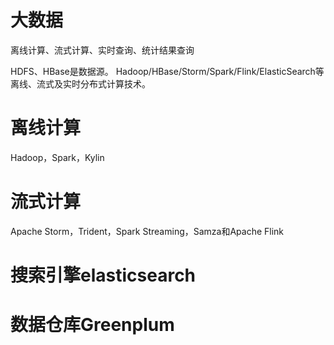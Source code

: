 # 大数据
离线计算、流式计算、实时查询、统计结果查询

HDFS、HBase是数据源。
Hadoop/HBase/Storm/Spark/Flink/ElasticSearch等离线、流式及实时分布式计算技术。

# 离线计算
Hadoop，Spark，Kylin

# 流式计算
Apache Storm，Trident，Spark Streaming，Samza和Apache Flink

# 搜索引擎elasticsearch

# 数据仓库Greenplum
